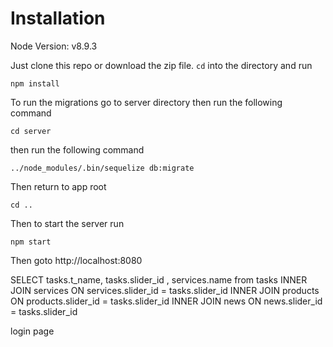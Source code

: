 # Installation

Node Version: v8.9.3

Just clone this repo or download the zip file. `cd` into the directory and run

    npm install

To run the migrations go to server directory then run the following command

    cd server

then run the following command

    ../node_modules/.bin/sequelize db:migrate

Then return to app root

    cd ..

Then to start the server run

    npm start

Then goto http://localhost:8080


SELECT tasks.t_name, tasks.slider_id , services.name from tasks
INNER JOIN services ON services.slider_id = tasks.slider_id 
INNER JOIN products ON products.slider_id = tasks.slider_id
INNER JOIN news ON news.slider_id = tasks.slider_id

login page

